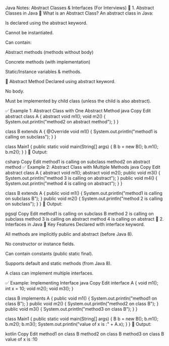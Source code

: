 Java Notes: Abstract Classes & Interfaces (For Interviews)
🔶 1. Abstract Classes in Java
🔹 What is an Abstract Class?
An abstract class in Java:

Is declared using the abstract keyword.

Cannot be instantiated.

Can contain:

Abstract methods (methods without body)

Concrete methods (with implementation)

Static/Instance variables & methods.

🔹 Abstract Method
Declared using abstract keyword.

No body.

Must be implemented by child class (unless the child is also abstract).

✅ Example 1: Abstract Class with One Abstract Method
java
Copy
Edit
abstract class A {
    abstract void m1();
    void m2() {
        System.out.println("method2 on abstract method");
    }
}

class B extends A {
    @Override
    void m1() {
        System.out.println("method1 is calling on subclass");
    }
}

class Main1 {
    public static void main(String[] args) {
        B b = new B();
        b.m1();
        b.m2();
    }
}
📌 Output:

csharp
Copy
Edit
method1 is calling on subclass
method2 on abstract method
✅ Example 2: Abstract Class with Multiple Methods
java
Copy
Edit
abstract class A {
    abstract void m1();
    abstract void m2();
    public void m3() {
        System.out.println("method 3 is calling on abstract");
    }
    public void m4() {
        System.out.println("method 4 is calling on abstract");
    }
}

class B extends A {
    public void m1() {
        System.out.println("method1 is calling on subclass B");
    }
    public void m2() {
        System.out.println("method 2 is calling on subclass");
    }
}
📌 Output:

pgsql
Copy
Edit
method1 is calling on subclass B
method 2 is calling on subclass
method 3 is calling on abstract
method 4 is calling on abstract
🔶 2. Interfaces in Java
🔹 Key Features
Declared with interface keyword.

All methods are implicitly public and abstract (before Java 8).

No constructor or instance fields.

Can contain constants (public static final).

Supports default and static methods (from Java 8).

A class can implement multiple interfaces.

✅ Example: Implementing Interface
java
Copy
Edit
interface A {
    void m1();
    int x = 10;
    void m2();
    void m3();
}

class B implements A {
    public void m1() {
        System.out.println("method1 on class B");
    }
    public void m2() {
        System.out.println("method2 on class B");
    }
    public void m3() {
        System.out.println("method3 on class B");
    }
}

class Main1 {
    public static void main(String[] args) {
        B b = new B();
        b.m1();
        b.m2();
        b.m3();
        System.out.println("value of x is :" + A.x);
    }
}
📌 Output:

kotlin
Copy
Edit
method1 on class B
method2 on class B
method3 on class B
value of x is :10
